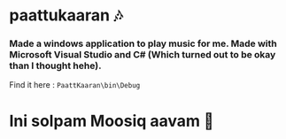 # paattukaaran 🎶
### Made a windows application to play music for me. Made with Microsoft Visual Studio and C# (Which turned out to be okay than I thought hehe).
Find it here : ```PaattKaaran\bin\Debug```
# Ini solpam Moosiq aavam 🕺
